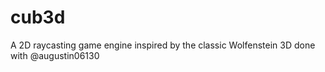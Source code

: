 # cub3d
A 2D raycasting game engine inspired by the classic Wolfenstein 3D done with @augustin06130
